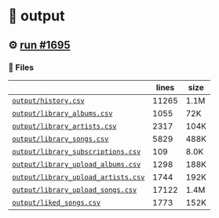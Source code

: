 # 📝  output 

## ⚙️ [run #1695](https://github.com/jwenerd/ytm-dl/actions/runs/9894268491)

### 📁 Files

|                                                                         |lines|size|
|-------------------------------------------------------------------------|-----|----|
|[`output/history.csv` ](output/history.csv)                              |11265|1.1M|
|[`output/library_albums.csv` ](output/library_albums.csv)                |1055 |72K |
|[`output/library_artists.csv` ](output/library_artists.csv)              |2317 |104K|
|[`output/library_songs.csv` ](output/library_songs.csv)                  |5829 |488K|
|[`output/library_subscriptions.csv` ](output/library_subscriptions.csv)  |109  |8.0K|
|[`output/library_upload_albums.csv` ](output/library_upload_albums.csv)  |1298 |188K|
|[`output/library_upload_artists.csv` ](output/library_upload_artists.csv)|1744 |192K|
|[`output/library_upload_songs.csv` ](output/library_upload_songs.csv)    |17122|1.4M|
|[`output/liked_songs.csv` ](output/liked_songs.csv)                      |1773 |152K|